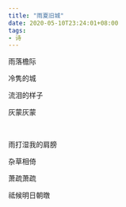 ```yaml
---
title: "雨夏旧城"
date: 2020-05-10T23:24:01+08:00
tags:
- 诗
---
```


雨落檐际

冷隽的城

流泪的样子

灰蒙灰蒙

<br>

雨打湿我的肩膀

杂草相倚

萧疏萧疏

祗候明日朝暾